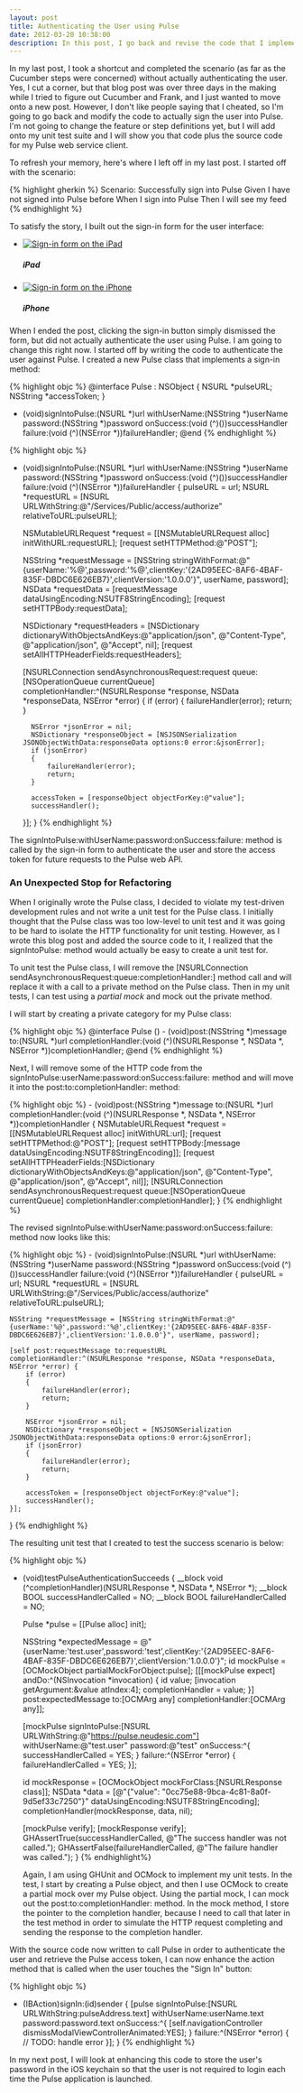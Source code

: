 ```yaml
---
layout: post
title: Authenticating the User using Pulse
date: 2012-03-20 10:38:00
description: In this post, I go back and revise the code that I implemented in the last post to actually authenticate the user using Pulse and retrieve the user's access token for the Pulse web API.
---
```

In my last post, I took a shortcut and completed the scenario (as far as the
Cucumber steps were concerned) without actually authenticating the user. Yes,
I cut a corner, but that blog post was over three days in the making while I
tried to figure out Cucumber and Frank, and I just wanted to move onto a new
post. However, I don't like people saying that I cheated, so I'm going to go
back and modify the code to actually sign the user into Pulse. I'm not going
to change the feature or step definitions yet, but I will add onto my unit
test suite and I will show you that code plus the source code for my Pulse
web service client.

To refresh your memory, here's where I left off in my last post. I started off
with the scenario:

{% highlight gherkin %}
Scenario: Successfully sign into Pulse
  Given I have not signed into Pulse before
  When I sign into Pulse
  Then I will see my feed
{% endhighlight %}

To satisfy the story, I built out the sign-in form for the user interface:

<ul class="thumbnails">
    <li class="span3">
        <a href="{{site.url}}/images/2012-03-19-iPad-Sign-In-Form.png" class="thumbnail fancybox" title="Pulse sign-in form on the iPad" data-fancybox-group="signinform">
            <img src="{{site.url}}/images/2012-03-19-iPad-Sign-In-Form-Thumbnail.png" alt="Sign-in form on the iPad"/>
        </a>
        <div class="caption">
            <h5>iPad</h5>
        </div>
    </li>
    <li class="span3">
        <a href="{{site.url}}/images/2012-03-19-iPhone-Sign-In-Form.png" class="thumbnail fancybox" title="Pulse sign-in form on the iPhone" data-fancybox-group="signinform">
            <img src="{{site.url}}/images/2012-03-19-iPhone-Sign-In-Form-Thumbnail.png" alt="Sign-in form on the iPhone"/>
        </a>
        <div class="caption">
            <h5>iPhone</h5>
        </div>
    </li>
</ul>

When I ended the post, clicking the sign-in button simply dismissed the form,
but did not actually authenticate the user using Pulse. I am going to change
this right now. I started off by writing the code to authenticate the user
against Pulse. I created a new Pulse class that implements a sign-in method:

{% highlight objc %}
@interface Pulse : NSObject {
    NSURL *pulseURL;
    NSString *accessToken;
}
- (void)signIntoPulse:(NSURL *)url withUserName:(NSString *)userName password:(NSString *)password onSuccess:(void (^)())successHandler failure:(void (^)(NSError *))failureHandler;
@end
{% endhighlight %}

{% highlight objc %}
- (void)signIntoPulse:(NSURL *)url withUserName:(NSString *)userName password:(NSString *)password onSuccess:(void (^)())successHandler failure:(void (^)(NSError *))failureHandler
{
    pulseURL = url;
    NSURL *requestURL = [NSURL URLWithString:@"/Services/Public/access/authorize" relativeToURL:pulseURL];

    NSMutableURLRequest *request = [[NSMutableURLRequest alloc] initWithURL:requestURL];
    [request setHTTPMethod:@"POST"];

    NSString *requestMessage = [NSString stringWithFormat:@"{userName:'%@',password:'%@',clientKey:'{2AD95EEC-8AF6-4BAF-835F-DBDC6E626EB7}',clientVersion:'1.0.0.0'}", userName, password];
    NSData *requestData = [requestMessage dataUsingEncoding:NSUTF8StringEncoding];
    [request setHTTPBody:requestData];

    NSDictionary *requestHeaders = [NSDictionary dictionaryWithObjectsAndKeys:@"application/json", @"Content-Type", @"application/json", @"Accept", nil];
    [request setAllHTTPHeaderFields:requestHeaders];

    [NSURLConnection sendAsynchronousRequest:request queue:[NSOperationQueue currentQueue] completionHandler:^(NSURLResponse *response, NSData *responseData, NSError *error) {
        if (error)
        {
            failureHandler(error);
            return;
        }

        NSError *jsonError = nil;
        NSDictionary *responseObject = [NSJSONSerialization JSONObjectWithData:responseData options:0 error:&jsonError];
        if (jsonError)
        {
            failureHandler(error);
            return;
        }

        accessToken = [responseObject objectForKey:@"value"];
        successHandler();
    }];
}
{% endhighlight %}

The signIntoPulse:withUserName:password:onSuccess:failure: method is called by
the sign-in form to authenticate the user and store the access token for future
requests to the Pulse web API.

<div class="well">
    <h3>An Unexpected Stop for Refactoring</h3>
    <p>
        When I originally wrote the Pulse class, I decided to violate my
        test-driven development rules and not write a unit test for the Pulse
        class. I initially thought that the Pulse class was too low-level to
        unit test and it was going to be hard to isolate the HTTP functionality
        for unit testing. However, as I wrote this blog post and added the
        source code to it, I realized that the signIntoPulse: method would
        actually be easy to create a unit test for.
    </p>
    <p>
        To unit test the Pulse class, I will remove the
        [NSURLConnection sendAsynchronousRequest:queue:completionHandler:]
        method call and will replace it with a call to a private method on the
        Pulse class. Then in my unit tests, I can test using a
        <em>partial mock</em> and mock out the private method.
    </p>
    <p>
        I will start by creating a private category for my Pulse class:
    </p>
{% highlight objc %}
@interface Pulse ()
- (void)post:(NSString *)message to:(NSURL *)url completionHandler:(void (^)(NSURLResponse *, NSData *, NSError *))completionHandler;
@end
{% endhighlight %}
    <p>
        Next, I will remove some of the HTTP code from the
        signIntoPulse:userName:password:onSuccess:failure: method and will move
        it into the post:to:completionHandler: method:
    </p>
{% highlight objc %}
- (void)post:(NSString *)message to:(NSURL *)url completionHandler:(void (^)(NSURLResponse *, NSData *, NSError *))completionHandler
{
    NSMutableURLRequest *request = [[NSMutableURLRequest alloc] initWithURL:url];
    [request setHTTPMethod:@"POST"];
    [request setHTTPBody:[message dataUsingEncoding:NSUTF8StringEncoding]];
    [request setAllHTTPHeaderFields:[NSDictionary dictionaryWithObjectsAndKeys:@"application/json", @"Content-Type", @"application/json", @"Accept", nil]];
    [NSURLConnection sendAsynchronousRequest:request queue:[NSOperationQueue currentQueue] completionHandler:completionHandler];
}
{% endhighlight %}
    <p>
        The revised signIntoPulse:withUserName:password:onSuccess:failure:
        method now looks like this:
    </p>
{% highlight objc %}
- (void)signIntoPulse:(NSURL *)url withUserName:(NSString *)userName password:(NSString *)password onSuccess:(void (^)())successHandler failure:(void (^)(NSError *))failureHandler
{
    pulseURL = url;
    NSURL *requestURL = [NSURL URLWithString:@"/Services/Public/access/authorize" relativeToURL:pulseURL];

    NSString *requestMessage = [NSString stringWithFormat:@"{userName:'%@',password:'%@',clientKey:'{2AD95EEC-8AF6-4BAF-835F-DBDC6E626EB7}',clientVersion:'1.0.0.0'}", userName, password];

    [self post:requestMessage to:requestURL completionHandler:^(NSURLResponse *response, NSData *responseData, NSError *error) {
        if (error)
        {
            failureHandler(error);
            return;
        }

        NSError *jsonError = nil;
        NSDictionary *responseObject = [NSJSONSerialization JSONObjectWithData:responseData options:0 error:&jsonError];
        if (jsonError)
        {
            failureHandler(error);
            return;
        }

        accessToken = [responseObject objectForKey:@"value"];
        successHandler();
    }];
}
{% endhighlight %}
    <p>
        The resulting unit test that I created to test the success scenario is
        below:
    </p>
{% highlight objc %}
- (void)testPulseAuthenticationSucceeds
{
    __block void (^completionHandler)(NSURLResponse *, NSData *, NSError *);
    __block BOOL successHandlerCalled = NO;
    __block BOOL failureHandlerCalled = NO;

    Pulse *pulse = [[Pulse alloc] init];

    NSString *expectedMessage = @"{userName:'test.user',password:'test',clientKey:'{2AD95EEC-8AF6-4BAF-835F-DBDC6E626EB7}',clientVersion:'1.0.0.0'}";
    id mockPulse = [OCMockObject partialMockForObject:pulse];
    [[[mockPulse expect] andDo:^(NSInvocation *invocation) {
        id value;
        [invocation getArgument:&value atIndex:4];
        completionHandler = value;
    }] post:expectedMessage to:[OCMArg any] completionHandler:[OCMArg any]];

    [mockPulse signIntoPulse:[NSURL URLWithString:@"https://pulse.neudesic.com"] withUserName:@"test.user" password:@"test" onSuccess:^{
        successHandlerCalled = YES;
    } failure:^(NSError *error) {
        failureHandlerCalled = YES;
    }];

    id mockResponse = [OCMockObject mockForClass:[NSURLResponse class]];
    NSData *data = [@"{\"value\": \"0cc75e88-9bca-4c81-8a0f-9d5ef33c7250\"}" dataUsingEncoding:NSUTF8StringEncoding];
    completionHandler(mockResponse, data, nil);

    [mockPulse verify];
    [mockResponse verify];
    GHAssertTrue(successHandlerCalled, @"The success handler was not called.");
    GHAssertFalse(failureHandlerCalled, @"The failure handler was called.");
}
{% endhighlight%}
    <p>
        Again, I am using GHUnit and OCMock to implement my unit tests. In the
        test, I start by creating a Pulse object, and then I use OCMock to
        create a partial mock over my Pulse object. Using the partial mock, I
        can mock out the post:to:completionHandler: method. In the mock method,
        I store the pointer to the completion handler, because I need to call
        that later in the test method in order to simulate the HTTP request
        completing and sending the response to the completion handler.
    </p>
</div>

With the source code now written to call Pulse in order to authenticate the
user and retrieve the Pulse access token, I can now enhance the action method
that is called when the user touches the "Sign In" button:

{% highlight objc %}
- (IBAction)signIn:(id)sender
{
    [pulse signIntoPulse:[NSURL URLWithString:pulseAddress.text] withUserName:userName.text password:password.text onSuccess:^{
        [self.navigationController dismissModalViewControllerAnimated:YES];
    } failure:^(NSError *error) {
        // TODO: handle error
    }];
}
{% endhighlight %}

In my next post, I will look at enhancing this code to store the user's
password in the iOS keychain so that the user is not required to login each
time the Pulse application is launched.